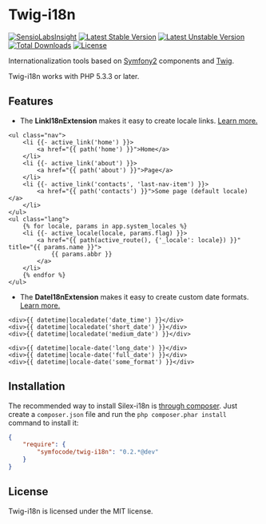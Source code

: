 Twig-i18n
=========
[![SensioLabsInsight](https://insight.sensiolabs.com/projects/a23033e7-9aa9-433e-8601-13511362fc8c/mini.png)](https://insight.sensiolabs.com/projects/a23033e7-9aa9-433e-8601-13511362fc8c) [![Latest Stable Version](https://poser.pugx.org/symfocode/twig-i18n/v/stable.svg)](https://packagist.org/packages/symfocode/twig-i18n) [![Latest Unstable Version](https://poser.pugx.org/symfocode/twig-i18n/v/unstable.svg)](https://packagist.org/packages/symfocode/twig-i18n) [![Total Downloads](https://poser.pugx.org/symfocode/twig-i18n/downloads.svg)](https://packagist.org/packages/symfocode/twig-i18n) [![License](https://poser.pugx.org/symfocode/twig-i18n/license.svg)](https://packagist.org/packages/symfocode/twig-i18n)

Internationalization tools based on [Symfony2][1] components and [Twig][2].

Twig-i18n works with PHP 5.3.3 or later.

## Features

* The **LinkI18nExtension** makes it easy to create locale links. [Learn more.](https://github.com/symfocode/twig-i18n/blob/master/doc/links.md "LinkI18nExtension")
```twig
<ul class="nav">
    <li {{- active_link('home') }}>
        <a href="{{ path('home') }}">Home</a>
    </li>
    <li {{- active_link('about') }}>
        <a href="{{ path('about') }}">Page</a>
    </li>
    <li {{- active_link('contacts', 'last-nav-item') }}>
        <a href="{{ path('contacts') }}">Some page (default locale)</a>
    </li>
</ul>
<ul class="lang">
    {% for locale, params in app.system_locales %}
    <li {{- active_locale(locale, params.flag) }}>
        <a href="{{ path(active_route(), {'_locale': locale}) }}" title="{{ params.name }}">
            {{ params.abbr }}
        </a>
    </li>
    {% endfor %}
</ul>
```

* The **DateI18nExtension** makes it easy to create custom date formats. [Learn more.](https://github.com/symfocode/twig-i18n/blob/master/doc/dates.md "DateI18nExtension")
```twig
<div>{{ datetime|localedate('date_time') }}</div>
<div>{{ datetime|localedate('short_date') }}</div>
<div>{{ datetime|localedate('medium_date') }}</div>

<div>{{ datetime|locale-date('long_date') }}</div>
<div>{{ datetime|locale-date('full_date') }}</div>
<div>{{ datetime|locale-date('some_format') }}</div>
```

## Installation

The recommended way to install Silex-i18n is [through
composer](http://getcomposer.org). Just create a `composer.json` file and
run the `php composer.phar install` command to install it:
```json
{
    "require": {
        "symfocode/twig-i18n": "0.2.*@dev"
    }
}
```

## License

Twig-i18n is licensed under the MIT license.

[1]: http://symfony.com
[2]: http://twig.sensiolabs.org
